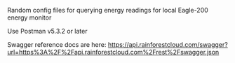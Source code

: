 Random config files for querying energy readings for local Eagle-200 energy monitor

Use Postman v5.3.2 or later

Swagger reference docs are here: https://api.rainforestcloud.com/swagger?url=https%3A%2F%2Fapi.rainforestcloud.com%2Frest%2Fswagger.json
